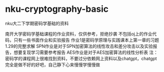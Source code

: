 # nku-cryptography-basic
nku大二下学期密码学基础的资料

南开大学密码学基础课程的作业资料，仅供参考，拒绝抄袭 不包括oj上的作业代码，只有一些书面作业和实验报告 作业1是密码学原理与实践课本上第一章的习题1.29的完整求解 SPN作业是对于SPN加密算法的线性攻击和差分攻击以及实验报告，想要复现学习需要参考报告 AES作业是对于AES加密算法的线性分析表
注：密码学的课程网上很难找到资料，不要过分依赖网上资料以及chatgpt，chatgpt完全是做不好的好吧，自己静下心来慢慢学慢慢做


